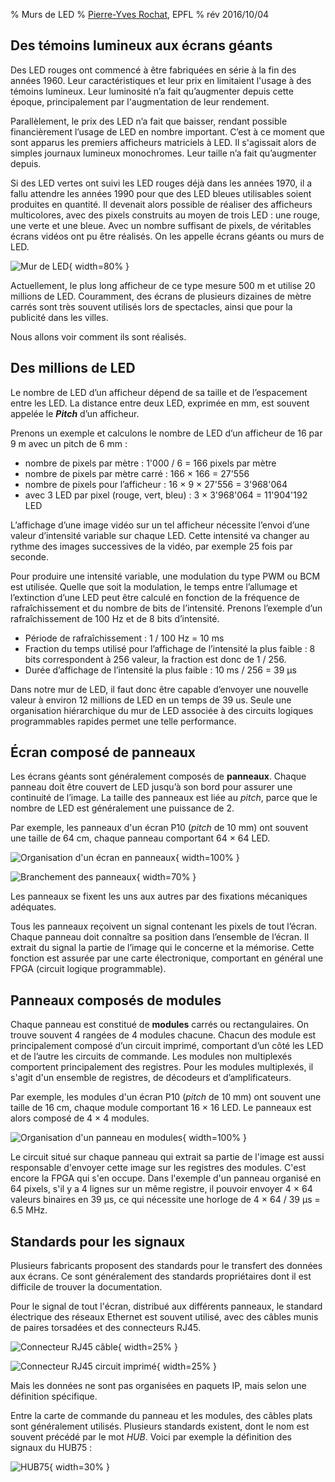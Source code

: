 % Murs de LED
% [Pierre-Yves Rochat](mailto:pyr@pyr.ch), EPFL
% rév 2016/10/04

## Des témoins lumineux aux écrans géants ##

Des LED rouges ont commencé à être fabriquées en série à la fin des années 1960. Leur caractéristiques et leur prix en limitaient l'usage à des témoins lumineux. Leur luminosité n’a fait qu’augmenter depuis cette époque, principalement par l'augmentation de leur rendement.

Parallèlement, le prix des LED n’a fait que baisser, rendant possible financièrement l’usage de LED en nombre important. C’est à ce moment que sont apparus les premiers afficheurs matriciels à LED. Il s'agissait alors de simples journaux lumineux monochromes. Leur taille n’a fait qu’augmenter depuis.

Si des LED vertes ont suivi les LED rouges déjà dans les années 1970, il a fallu attendre les années 1990 pour que des LED bleues utilisables soient produites en quantité. Il devenait alors possible de réaliser des afficheurs multicolores, avec des pixels construits au moyen de trois LED : une rouge, une verte et une bleue. Avec un nombre suffisant de pixels, de véritables écrans vidéos ont pu être réalisés. On les appelle écrans géants ou murs de LED.

![Mur de LED](images/benin-guinee-c.jpg "Mur de LED"){ width=80% }

Actuellement, le plus long afficheur de ce type mesure 500 m et utilise 20 millions de LED. Couramment, des écrans de plusieurs dizaines de mètre carrés sont très souvent utilisés lors de spectacles, ainsi que pour la publicité dans les villes.

Nous allons voir comment ils sont réalisés.


## Des millions de LED ##

Le nombre de LED d’un afficheur dépend de sa taille et de l’espacement entre les LED. La distance entre deux LED, exprimée en mm, est souvent appelée le _**Pitch**_ d’un afficheur.

Prenons un exemple et calculons le nombre de LED d’un afficheur de 16 par 9 m avec un pitch de 6 mm :

* nombre de pixels par mètre : 1'000 / 6 = 166 pixels par mètre
* nombre de pixels par mètre carré : 166 × 166 = 27'556
* nombre de pixels pour l’afficheur : 16 × 9 × 27'556 = 3'968'064
* avec 3 LED par pixel (rouge, vert, bleu) : 3 × 3'968'064 = 11'904'192 LED

L’affichage d’une image vidéo sur un tel afficheur nécessite l’envoi d’une valeur d’intensité variable sur chaque LED. Cette intensité va changer au rythme des images successives de la vidéo, par exemple 25 fois par seconde.

Pour produire une intensité variable, une modulation du type PWM ou BCM est utilisée. Quelle que soit la modulation, le temps entre l’allumage et l’extinction d’une LED peut être calculé en fonction de la fréquence de rafraîchissement et du nombre de bits de l’intensité. Prenons l’exemple d’un rafraîchissement de 100 Hz et de 8 bits d’intensité.

* Période de rafraîchissement : 1 / 100 Hz = 10 ms
* Fraction du temps utilisé pour l’affichage de l’intensité la plus faible : 8 bits correspondent à 256 valeur, la fraction est donc de 1 / 256.
* Durée d’affichage de l’intensité la plus faible : 10 ms / 256 = 39 μs

Dans notre mur de LED, il faut donc être capable d’envoyer une nouvelle valeur à environ 12 millions de LED en un temps de 39 us.
Seule une organisation hiérarchique du mur de LED associée à des circuits logiques programmables rapides permet une telle performance.


## Écran composé de panneaux ##

Les écrans géants sont généralement composés de **panneaux**. Chaque panneau doit être couvert de LED jusqu’à son bord pour assurer une continuité de l’image. La taille des panneaux est liée au *pitch*, parce que le nombre de LED est généralement une puissance de 2.

Par exemple, les panneaux d'un écran P10 (*pitch* de 10 mm) ont souvent une taille de 64 cm, chaque panneau comportant 64 × 64 LED.

![Organisation d'un écran en panneaux](images/panneau3.svg "Branchement des panneaux"){ width=100% }

![Branchement des panneaux](images/panneaux-arriere.png "Organisation d'un écran en panneaux"){ width=70% }

Les panneaux se fixent les uns aux autres par des fixations mécaniques adéquates.

Tous les panneaux reçoivent un signal contenant les pixels de tout l’écran. Chaque panneau doit connaître sa position dans l’ensemble de l’écran. Il extrait du signal la partie de l’image qui le concerne et la mémorise. Cette fonction est assurée par une carte électronique, comportant en général une FPGA (circuit logique programmable).

## Panneaux composés de modules ##

Chaque panneau est constitué de **modules** carrés ou rectangulaires. On trouve souvent 4 rangées de 4 modules chacune. Chacun des module est principalement composé d’un circuit imprimé, comportant d’un côté les LED et de l’autre les circuits de commande. Les modules non multiplexés comportent principalement des registres. Pour les modules multiplexés, il s'agit d'un ensemble de registres, de décodeurs  et d’amplificateurs.

Par exemple, les modules d'un écran P10 (*pitch* de 10 mm) ont souvent une taille de 16 cm, chaque module comportant 16 × 16 LED. Le panneaux est alors composé de 4 × 4 modules.

![Organisation d'un panneau en modules](images/panneau-modules.svg "Organisation d'un panneau en modules"){ width=100% }

Le circuit situé sur chaque panneau qui extrait sa partie de l'image est aussi responsable d'envoyer cette image sur les registres des modules. C'est encore la FPGA qui s'en occupe. Dans l'exemple d'un panneau organisé en 64 pixels, s'il y a 4 lignes sur un même registre, il pouvoir envoyer 4 × 64 valeurs binaires en 39 μs, ce qui nécessite une horloge de 4 × 64 / 39 μs = 6.5 MHz.

## Standards pour les signaux ##

Plusieurs fabricants proposent des standards pour le transfert des données aux écrans. Ce sont généralement des standards propriétaires dont il est difficile de trouver la documentation.

Pour le signal de tout l'écran, distribué aux différents panneaux, le standard électrique des réseaux Ethernet est souvent utilisé, avec des câbles munis de paires torsadées et des connecteurs RJ45.

![Connecteur RJ45 câble](images/rj45-male.png "Connecteur RJ45 câble"){ width=25% }

![Connecteur RJ45 circuit imprimé](images/rj45-fem.png "Connecteur RJ45 circuit imprimé"){ width=25% }

Mais les données ne sont pas organisées en paquets IP, mais selon une définition spécifique.

Entre la carte de commande du panneau et les modules, des câbles plats sont généralement utilisés. Plusieurs standards existent, dont le nom est souvent précédé par le mot *HUB*. Voici par exemple la définition des signaux du HUB75 :

![HUB75](images/hub75.png "HUB75"){ width=30% }




